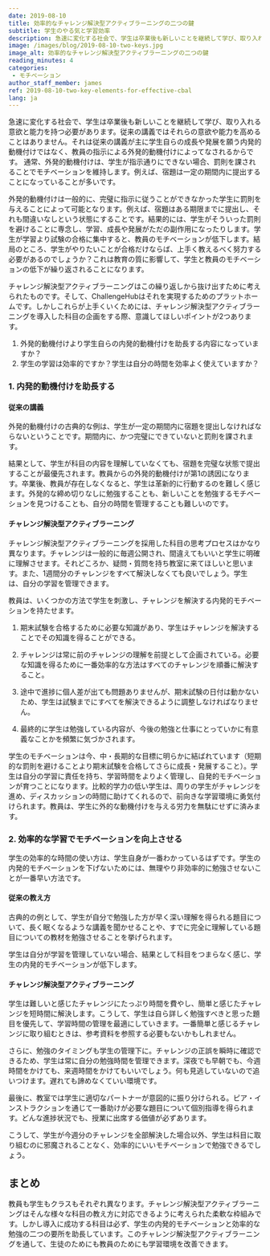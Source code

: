 ```yaml
---
date: 2019-08-10
title: 効率的なチャレンジ解決型アクティブラーニングの二つの鍵
subtitle: 学生のやる気と学習効率
description: 急速に変化する社会で、学生は卒業後も新しいことを継続して学び、取り入れる意欲と能力を持つ必要があります。従来の講義ではそれらの意欲や能力を高めることはありません。それは従来の講義が主に学生自らの成長や発展を願う内発的動機付けではなく、教員の指示による外発的動機付けによってなされるからです。
image: /images/blog/2019-08-10-two-keys.jpg
image_alt: 効率的なチャレンジ解決型アクティブラーニングの二つの鍵
reading_minutes: 4
categories:
 - モチベーション
author_staff_member: james
ref: 2019-08-10-two-key-elements-for-effective-cbal
lang: ja
---
```

急速に変化する社会で、学生は卒業後も新しいことを継続して学び、取り入れる意欲と能力を持つ必要があります。従来の講義ではそれらの意欲や能力を高めることはありません。それは従来の講義が主に学生自らの成長や発展を願う内発的動機付けではなく、教員の指示による外発的動機付けによってなされるからです。
通常、外発的動機付けは、学生が指示通りにできない場合、罰則を課されることでモチベーションを維持します。例えば、宿題は一定の期間内に提出することになっていることが多いです。

外発的動機付けは一般的に、完璧に指示に従うことができなかった学生に罰則を与えることによって可能となります。例えば、宿題はある期限までに提出し、それも間違いなしという状態にすることです。結果的には、学生がそういった罰則を避けることに専念し、学習、成長や発展がただの副作用になったりします。学生が学習より試験の合格に集中すると、教員のモチベーションが低下します。結局のところ、学生がやりたいことが合格だけならば、上手く教えるべく努力する必要があるのでしょうか？これは教育の質に影響して、学生と教員のモチベーションの低下が繰り返されることになります。

チャレンジ解決型アクティブラーニングはこの繰り返しから抜け出すために考えられたものです。そして、ChallengeHubはそれを実現するためのプラットホームです。しかしこれらが上手くいくためには、チャレンジ解決型アクティブラーニングを導入した科目の企画をする際、意識してほしいポイントが2つあります。

1. 外発的動機付けより学生自らの内発的動機付けを助長する内容になっていますか？
2. 学生の学習は効率的ですか？学生は自分の時間を効率よく使えていますか？

### 1. 内発的動機付けを助長する

#### 従来の講義

外発的動機付けの古典的な例は、学生が一定の期間内に宿題を提出しなければならないということです。期間内に、かつ完璧にできていないと罰則を課されます。

結果として、学生が科目の内容を理解していなくても、宿題を完璧な状態で提出することが最優先されます。教員からの外発的動機付けが第1の誘因になります。卒業後、教員が存在しなくなると、学生は革新的に行動するのを難しく感じます。外発的な締め切りなしに勉強することも、新しいことを勉強するモチベーションを見つけることも、自分の時間を管理することも難しいのです。

#### チャレンジ解決型アクティブラーニング

チャレンジ解決型アクティブラーニングを採用した科目の思考プロセスはかなり異なります。チャレンジは一般的に毎週公開され、間違えてもいいと学生に明確に理解させます。それどころか、疑問・質問を持ち教室に来てほしいと思います。また、1週間分のチャレンジをすべて解決しなくても良いでしょう。学生は、自分の学習を管理できます。

教員は、いくつかの方法で学生を刺激し、チャレンジを解決する内発的モチベーションを持たせます。

1. 期末試験を合格するために必要な知識があり、学生はチャレンジを解決することでその知識を得ることができる。

2. チャレンジは常に前のチャレンジの理解を前提として企画されている。必要な知識を得るために一番効率的な方法はすべてのチャレンジを順番に解決すること。

3. 途中で進捗に個人差が出ても問題ありませんが、期末試験の日付は動かないため、学生は試験までにすべてを解決できるように調整しなければなりません。

4. 最終的に学生は勉強している内容が、今後の勉強と仕事にとっていかに有意義なことかを頻繁に気づかされます。

学生のモチベーションは今、中・長期的な目標に明らかに結ばれています（短期的な罰則を避けることより期末試験を合格してさらに成長・発展すること）。学生は自分の学習に責任を持ち、学習時間をよりよく管理し、自発的モチベーションが育つことになります。比較的学力の低い学生は、周りの学生がチャレンジを進め、ディスカッションの時間に助けてくれるので、前向きな学習環境に勇気付けられます。教員は、学生に外的な動機付けを与える労力を無駄にせずに済みます。

### 2. 効率的な学習でモチベーションを向上させる

学生の効率的な時間の使い方は、学生自身が一番わかっているはずです。学生の内発的モチベーションを下げないためには、無理やり非効率的に勉強させないことが一番早い方法です。

#### 従来の教え方

古典的の例として、学生が自分で勉強した方が早く深い理解を得られる題目について、長く眠くなるような講義を聞かせることや、すでに完全に理解している題目についての教材を勉強させることを挙げられます。

学生は自分が学習を管理していない場合、結果として科目をつまらなく感じ、学生の内発的モチベーションが低下します。

#### チャレンジ解決型アクティブラーニング

学生は難しいと感じたチャレンジにたっぷり時間を費やし、簡単と感じたチャレンジを短時間に解決します。こうして、学生は自ら詳しく勉強すべきと思った題目を優先して、学習時間の管理を最適にしていきます。一番簡単と感じるチャレンジに取り組むときは、参考資料を参照する必要もないかもしれません。

さらに、勉強のタイミングも学生の管理下に。チャレンジの正誤を瞬時に確認できるため、学生は常に自分の勉強時間を管理できます。深夜でも早朝でも、今週時間をかけても、来週時間をかけてもいいでしょう。何も見逃していないので追いつけます。遅れても諦めなくていい環境です。

最後に、教室では学生に適切なパートナーが意図的に振り分けられる。ピア・インストラクションを通じて一番助けが必要な題目について個別指導を得られます。どんな進捗状況でも、授業に出席する価値が必ずあります。

こうして、学生が今週分のチャレンジを全部解決した場合以外、学生は科目に取り組むのに邪魔されることなく、効率的にいいモチベーションで勉強できるでしょう。

## まとめ

教員も学生もクラスもそれぞれ異なります。チャレンジ解決型アクティブラーニングはそんな様々な科目の教え方に対応できるように考えられた柔軟な枠組みです。しかし導入に成功する科目は必ず、学生の内発的モチベーションと効率的な勉強の二つの要所を助長しています。このチャレンジ解決型アクティブラーニングを通して、生徒のためにも教員のためにも学習環境を改善できます。
